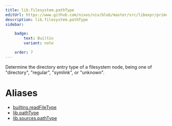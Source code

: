 ```yaml
---
title: lib.filesystem.pathType
editUrl: https://www.github.com/nixos/nix/blob/master/src/libexpr/primops.cc
description: lib.filesystem.pathType
sidebar:

    badge:
        text: Builtin
        variant: note

    order: 7
---
```


Determine the directory entry type of a filesystem node, being
one of "directory", "regular", "symlink", or "unknown".


# Aliases

- [builtins.readFileType](./reference/builtins/builtins-readFileType)
- [lib.pathType](./reference/lib/lib-pathType)
- [lib.sources.pathType](./reference/lib/sources/lib-sources-pathType)


